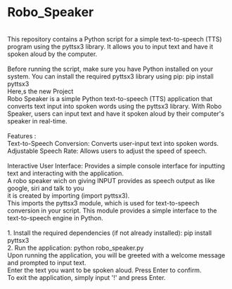 # Robo_Speaker
<br>
This repository contains a Python script for a simple text-to-speech (TTS) program using the pyttsx3 library. It allows you to input text and have it spoken aloud by the computer.<br>
<br>
Before running the script, make sure you have Python installed on your system. You can install the required pyttsx3 library using pip: pip install pyttsx3<br>
Here,s the new Project 
<br>
Robo Speaker is a simple Python text-to-speech (TTS) application that converts text input into spoken words using the pyttsx3 library. With Robo Speaker, users can input text and have it spoken aloud by their computer's speaker in real-time.<br>
<br>
Features :
<br>
Text-to-Speech Conversion: Converts user-input text into spoken words.<br>
Adjustable Speech Rate: Allows users to adjust the speed of speech.<br>
<br>
Interactive User Interface: Provides a simple console interface for inputting text and interacting with the application.
<br>
A robo speaker wich on giving INPUT provides as speech output as like google, siri and talk to you<br>
it is created by importing (import pyttsx3).
<br>
This imports the pyttsx3 module, which is used for text-to-speech conversion in your script. This module provides a simple interface to the text-to-speech engine in Python.<br>
<br>
1. Install the required dependencies (if not already installed): pip install pyttsx3 <br>
2. Run the application: python robo_speaker.py <br>
Upon running the application, you will be greeted with a welcome message and prompted to input text.
<br>
Enter the text you want to be spoken aloud. Press Enter to confirm.
<br>
To exit the application, simply input '!' and press Enter.


